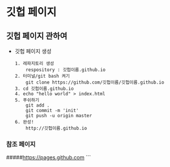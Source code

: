 # 깃헙 페이지
## 깃헙 페이지 관하여

* 깃헙 페이지 생성
    ```
    1. 레파지토리 생성
        respository : 깃헙이름.github.io
    2. 터미널/git bash 켜기
        git clone https://github.com/깃헙이름/깃헙이름.github.io
    3. cd 깃헙이름.github.io
    4. echo "hello world" > index.html
    5. 푸쉬하기
        git add .
        git commit -m 'init'
        git push -u origin master
    6. 완성!
        http://깃헙이름.github.io
    ```
### 참조 페이지
#####https://pages.github.com
    ```